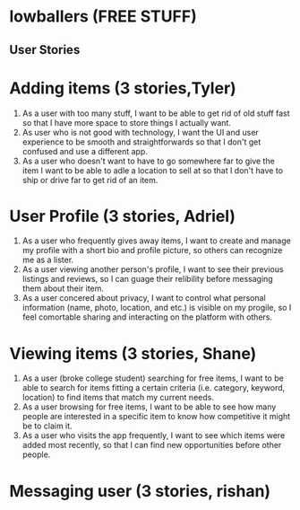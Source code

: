 # lowballers (FREE STUFF)

## User Stories

# Adding items (3 stories,Tyler)
1. As a user with too many stuff, I want to be able to get rid of old stuff fast so that I have more space to store things I actually want.
2. As user who is not good with technology, I want the UI and user experience to be smooth and straightforwards so that I don't get confused and use a different app.
3. As a user who doesn't want to have to go somewhere far to give the item I want to be able to adle a location to sell at so that I don't have to ship or drive far to get rid of an item.

# User Profile (3 stories, Adriel)
1. As a user who frequently gives away items, I want to create and manage my profile with a short bio and profile picture, so others can recognize me as a lister.
2. As a user viewing another person's profile, I want to see their previous listings and reviews, so I can guage their relibility before messaging them about their item.
3. As a user concered about privacy, I want to control what personal information (name, photo, location, and etc.) is visible on my progile, so I feel comortable sharing and interacting on the platform with others.

# Viewing items (3 stories, Shane)
1. As a user (broke college student) searching for free items, I want to be able to search for items fitting a certain criteria (i.e. category, keyword, location) to find items that match my current needs.
2. As a user browsing for free items, I want to be able to see how many people are interested in a specific item to know how competitive it might be to claim it.
3. As a user who visits the app frequently, I want to see which items were added most recently, so that I can find new opportunities before other people.

# Messaging user (3 stories, rishan)


